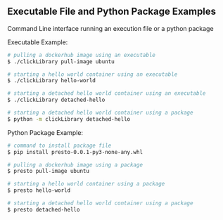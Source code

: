 ## Executable File and Python Package Examples

Command Line interface running an execution file or a python package 

Executable Example:

```bash
# pulling a dockerhub image using an executable
$ ./clickLibrary pull-image ubuntu

# starting a hello world container using an executable
$ ./clickLibrary hello-world

# starting a detached hello world container using an executable
$ ./clickLibrary detached-hello

# starting a detached hello world container using a package
$ python -m clickLibrary detached-hello
```

Python Package Example:

~~~bash
# command to install package file
$ pip install presto-0.0.1-py3-none-any.whl

# pulling a dockerhub image using a package
$ presto pull-image ubuntu

# starting a hello world container using a package
$ presto hello-world

# starting a detached hello world container using a package
$ presto detached-hello
~~~
